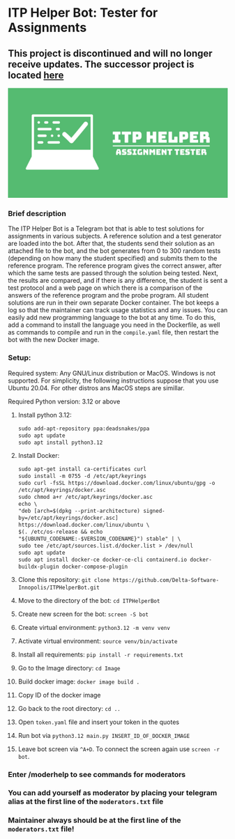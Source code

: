 # ITP Helper Bot: Tester for Assignments
## This project is discontinued and will no longer receive updates. The successor project is located [here](https://github.com/Delta-Software-Innopolis/InnoTester)

![Logo](logo.jpg)

### Brief description

The ITP Helper Bot is a Telegram bot that is able to test solutions for assignments in various subjects. A reference solution and a test generator are loaded into the bot. After that, the students send their solution as an attached file to the bot, and the bot generates from 0 to 300 random tests (depending on how many the student specified) and submits them to the reference program. The reference program gives the correct answer, after which the same tests are passed through the solution being tested. Next, the results are compared, and if there is any difference, the student is sent a test protocol and a web page on which there is a comparison of the answers of the reference program and the probe program. All student solutions are run in their own separate Docker container. The bot keeps a log so that the maintainer can track usage statistics and any issues. You can easily add new programming language to the bot at any time. To do this, add a command to install the language you need in the Dockerfile, as well as commands to compile and run in the `compile.yaml` file, then restart the bot with the new Docker image.


### Setup:
Required system: Any GNU/Linux distribution or MacOS. Windows is not supported. For simplicity, the following instructions suppose that you use Ubuntu 20.04. For other distros ans MacOS steps are simillar.

Required Python version: 3.12 or above

1. Install python 3.12:
   ```
   sudo add-apt-repository ppa:deadsnakes/ppa
   sudo apt update
   sudo apt install python3.12
   ```

2. Install Docker:
   ```
   sudo apt-get install ca-certificates curl
   sudo install -m 0755 -d /etc/apt/keyrings
   sudo curl -fsSL https://download.docker.com/linux/ubuntu/gpg -o /etc/apt/keyrings/docker.asc
   sudo chmod a+r /etc/apt/keyrings/docker.asc
   echo \
   "deb [arch=$(dpkg --print-architecture) signed-by=/etc/apt/keyrings/docker.asc] https://download.docker.com/linux/ubuntu \
   $(. /etc/os-release && echo "${UBUNTU_CODENAME:-$VERSION_CODENAME}") stable" | \
   sudo tee /etc/apt/sources.list.d/docker.list > /dev/null
   sudo apt update
   sudo apt install docker-ce docker-ce-cli containerd.io docker-buildx-plugin docker-compose-plugin
   ```
3. Clone this repository: `git clone https://github.com/Delta-Software-Innopolis/ITPHelperBot.git`
4. Move to the directory of the bot: `cd ITPHelperBot`
5. Create new screen for the bot: `screen -S bot`
6. Create virtual environment: `python3.12 -m venv venv`
7. Activate virtual environment: `source venv/bin/activate`
8. Install all requirements: `pip install -r requirements.txt`
9. Go to the Image directory: `cd Image`
10. Build docker image: `docker image build .`
11. Copy ID of the docker image
12. Go back to the root directory: `cd ..`
13. Open `token.yaml` file and insert your token in the quotes
14. Run bot via `python3.12 main.py INSERT_ID_OF_DOCKER_IMAGE`
15. Leave bot screen via `^A+D`. To connect the screen again use `screen -r bot`.

### Enter /moderhelp to see commands for moderators
### You can add yourself as moderator by placing your telegram alias at the first line of the `moderators.txt` file
### Maintainer always should be at the first line of the `moderators.txt` file!


